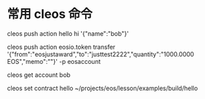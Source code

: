 # 常用 cleos 命令

cleos push action hello hi '{"name":"bob"}'

cleos push action eosio.token transfer '{"from":"eosjustaward","to":"justtest2222","quantity":"1000.0000 EOS","memo":""}' -p eosaccount

cleos get account bob

cleos set contract hello ~/projects/eos/lesson/examples/build/hello


